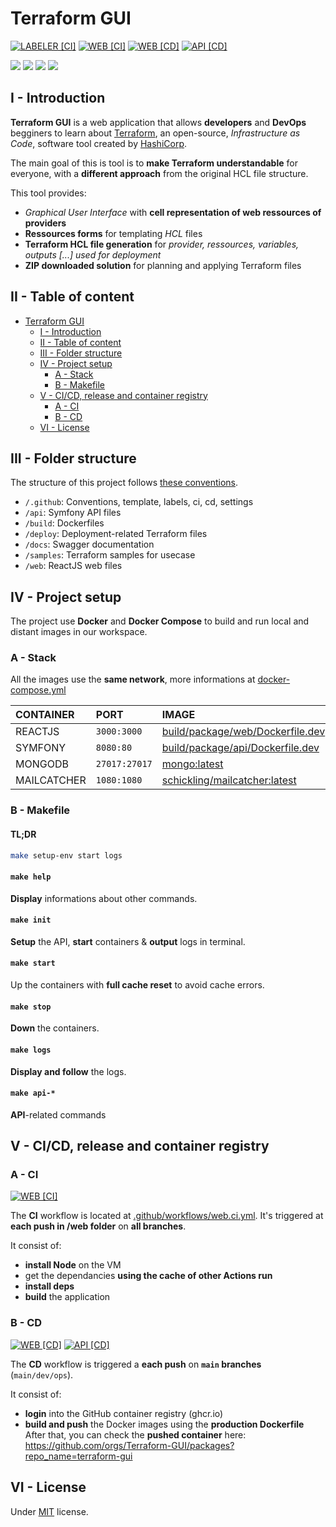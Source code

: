 # Terraform GUI

[![LABELER [CI]](https://github.com/Terraform-GUI/terraform-gui/actions/workflows/labeler.ci.yml/badge.svg)](https://github.com/Terraform-GUI/terraform-gui/actions/workflows/labeler.ci.yml)
[![ WEB [CI]](https://github.com/Terraform-GUI/terraform-gui/actions/workflows/web.ci.yml/badge.svg)](https://github.com/Terraform-GUI/terraform-gui/actions/workflows/web.ci.yml)
[![ WEB [CD]](https://github.com/Terraform-GUI/terraform-gui/actions/workflows/web.cd.yml/badge.svg)](https://github.com/Terraform-GUI/terraform-gui/actions/workflows/web.cd.yml)
[![API [CD]](https://github.com/Terraform-GUI/terraform-gui/actions/workflows/api.cd.yml/badge.svg)](https://github.com/Terraform-GUI/terraform-gui/actions/workflows/api.cd.yml)

[![](https://img.shields.io/github/release-date/Terraform-GUI/terraform-gui)](https://github.com/Terraform-GUI/terraform-gui/commits/main)
[![](https://img.shields.io/github/issues/Terraform-GUI/terraform-gui)](https://github.com/Terraform-GUI/terraform-gui/issues)
[![](https://img.shields.io/github/issues-pr/Terraform-GUI/terraform-gui)](https://github.com/Terraform-GUI/terraform-gui/pulls)
[![](https://img.shields.io/github/license/Terraform-GUI/terraform-gui)](https://github.com/Terraform-GUI/terraform-gui/blob/main/LICENSE)

## I - Introduction

**Terraform GUI** is a web application that allows **developers** and **DevOps** begginers to learn about [Terraform](https://www.terraform.io/), an open-source, *Infrastructure as Code*, software tool created by [HashiCorp](https://www.hashicorp.com/).

The main goal of this is tool is to **make Terraform understandable** for everyone, with a **different approach** from the original HCL file structure.

This tool provides:

- *Graphical User Interface* with **cell representation of web ressources of providers**
- **Ressources forms** for templating *HCL* files
- **Terraform HCL file generation** for *provider, ressources, variables, outputs [...] used for deployment*
- **ZIP downloaded solution** for planning and applying Terraform files

## II - Table of content

- [Terraform GUI](#terraform-gui)
  - [I - Introduction](#i---introduction)
  - [II - Table of content](#ii---table-of-content)
  - [III - Folder structure](#iii---folder-structure)
  - [IV - Project setup](#iv---project-setup)
    - [A - Stack](#a---stack)
    - [B - Makefile](#b---makefile)
  - [V - CI/CD, release and container registry](#v---cicd-release-and-container-registry)
    - [A - CI](#a---ci)
    - [B - CD](#b---cd)
  - [VI - License](#vi---license)

## III - Folder structure

The structure of this project follows [these conventions](https://github.com/golang-standards/project-layout).

- `/.github`: Conventions, template, labels, ci, cd, settings
- `/api`: Symfony API files
- `/build`: Dockerfiles
- `/deploy`: Deployment-related Terraform files
- `/docs`: Swagger documentation
- `/samples`: Terraform samples for usecase
- `/web`: ReactJS web files

## IV - Project setup

The project use **Docker** and **Docker Compose** to build and run local and distant images in our workspace.

### A - Stack

All the images use the **same network**, more informations at [docker-compose.yml](docker-compose.yml)

| CONTAINER   | PORT          | IMAGE                                                                            |
| :---------- | :------------ | :------------------------------------------------------------------------------- |
| REACTJS     | `3000:3000`   | [build/package/web/Dockerfile.dev](build/package/web/Dockerfile.dev)             |
| SYMFONY     | `8080:80`     | [build/package/api/Dockerfile.dev](build/package/api/Dockerfile.dev)             |
| MONGODB     | `27017:27017` | [mongo:latest](https://hub.docker.com/_/mongo)                                   |
| MAILCATCHER | `1080:1080`   | [schickling/mailcatcher:latest](https://hub.docker.com/r/schickling/mailcatcher) |

### B - Makefile

#### TL;DR <!-- omit in toc -->

```bash
make setup-env start logs
```

#### `make help` <!-- omit in toc -->

**Display** informations about other commands.

#### `make init` <!-- omit in toc -->

**Setup** the API, **start** containers & **output** logs in terminal.

#### `make start` <!-- omit in toc -->

Up the containers with **full cache reset** to avoid cache errors.

#### `make stop` <!-- omit in toc -->

**Down** the containers.

#### `make logs` <!-- omit in toc -->

**Display and follow** the logs.

#### `make api-*` <!-- omit in toc -->

**API**-related commands

## V - CI/CD, release and container registry

### A - CI

[![ WEB [CI]](https://github.com/Terraform-GUI/terraform-gui/actions/workflows/web.ci.yml/badge.svg)](https://github.com/Terraform-GUI/terraform-gui/actions/workflows/web.ci.yml)

The **CI** workflow is located at [.github/workflows/web.ci.yml](.github/workflows/web.ci.yml). It's triggered at **each push in /web folder** on **all branches**.

It consist of:

- **install Node** on the VM
- get the dependancies **using the cache of other Actions run**
- **install deps**
- **build** the application

### B - CD

[![ WEB [CD]](https://github.com/Terraform-GUI/terraform-gui/actions/workflows/web.cd.yml/badge.svg)](https://github.com/Terraform-GUI/terraform-gui/actions/workflows/web.cd.yml)
[![API [CD]](https://github.com/Terraform-GUI/terraform-gui/actions/workflows/api.cd.yml/badge.svg)](https://github.com/Terraform-GUI/terraform-gui/actions/workflows/api.cd.yml)

The **CD** workflow is triggered a **each push** on **`main` branches** (`main/dev/ops`).

It consist of:

- **login** into the GitHub container registry (ghcr.io)
- **build and push** the Docker images using the **production Dockerfile**
After that, you can check the **pushed container** here: https://github.com/orgs/Terraform-GUI/packages?repo_name=terraform-gui


## VI - License

Under [MIT](./LICENSE) license.
